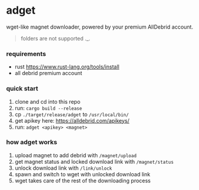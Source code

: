 # adget

wget-like magnet downloader, powered by your premium AllDebrid account.

> folders are not supported .\_.

### requirements

- rust <https://www.rust-lang.org/tools/install>
- all debrid premium account

### quick start

1. clone and cd into this repo
2. run: `cargo build --release`
3. cp `./target/release/adget` to `/usr/local/bin/`
4. get apikey here: <https://alldebrid.com/apikeys/>
5. run: `adget <apikey> <magnet>`

### how adget works

1. upload magnet to add debrid with `/magnet/upload`
2. get magnet status and locked download link with `/magnet/status`
3. unlock download link with `/link/unlock`
4. spawn and switch to wget with unlocked download link
5. wget takes care of the rest of the downloading process
